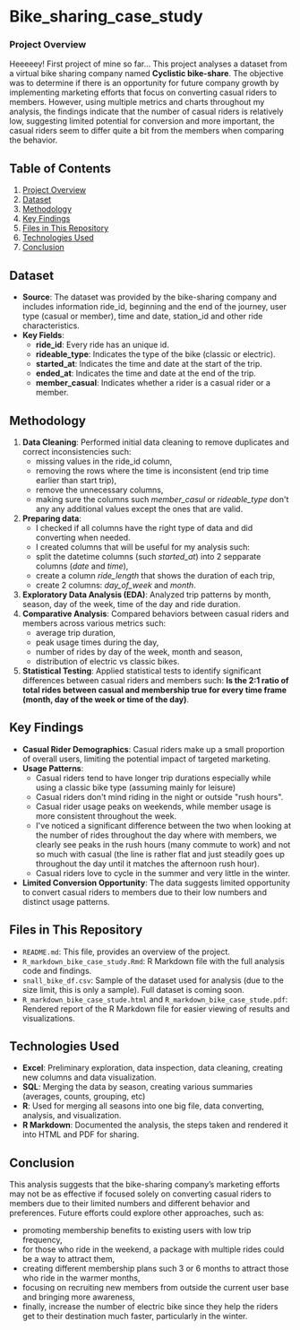 # Bike_sharing_case_study
### Project Overview
Heeeeey! First project of mine so far...
This project analyses a dataset from a virtual bike sharing company named **Cyclistic bike-share**.
The objective was to determine if there is an opportunity for future company growth by implementing marketing efforts that focus on converting casual riders to members. 
However, using multiple metrics and charts throughout my analysis, the findings indicate that the number of casual riders is relatively low, suggesting limited potential for conversion and more important, the casual riders seem to differ quite a bit from the members when comparing the behavior.
  
## Table of Contents
1. [Project Overview](#project-overview)
2. [Dataset](#dataset)
3. [Methodology](#methodology)
4. [Key Findings](#key-findings)
5. [Files in This Repository](#files-in-this-repository)
6. [Technologies Used](#technologies-used)
7. [Conclusion](#conclusion)
   
## Dataset
- **Source**: The dataset was provided by the bike-sharing company and includes information ride_id, beginning and the end of the journey, user type (casual or member), time and date, station_id and other ride characteristics.
- **Key Fields**:
  - **ride_id**: Every ride has an unique id.
  - **rideable_type**: Indicates the type of the bike (classic or electric).
  - **started_at**: Indicates the time and date at the start of the trip.
  - **ended_at**: Indicates the time and date at the end of the trip.
  - **member_casual**: Indicates whether a rider is a casual rider or a member.

## Methodology
1. **Data Cleaning**: Performed initial data cleaning to remove duplicates and correct inconsistencies such:
   - missing values in the ride_id column,
   - removing the rows where the time is inconsistent (end trip time earlier than start trip),
   - remove the unnecessary columns,
   - making sure the columns such *member_casul* or *rideable_type* don't any any additional values except the ones that are valid.
2. **Preparing data**:
   * I checked if all columns have the right type of data and did converting when needed.
   * I created columns that will be useful for my analysis such:
   - split the datetime columns (such *started_at*) into 2 sepparate columns (*date* and *time*),
   - create a column *ride_length* that shows the duration of each trip,
   - create 2 columns: *day_of_week* and *month*.    
3. **Exploratory Data Analysis (EDA)**: Analyzed trip patterns by month, season, day of the week, time of the day and ride duration.
4. **Comparative Analysis**: Compared behaviors between casual riders and members across various metrics such:
   - average trip duration,
   - peak usage times during the day,
   - number of rides by day of the week, month and season,
   - distribution of electric vs classic bikes.
6. **Statistical Testing**: Applied statistical tests to identify significant differences between casual riders and members such:
   **Is the 2:1 ratio of total rides between casual and membership true for every time frame (month, day of the week or time of the day)**.

## Key Findings
- **Casual Rider Demographics**: Casual riders make up a small proportion of overall users, limiting the potential impact of targeted marketing.
- **Usage Patterns**:
  - Casual riders tend to have longer trip durations especially while using a classic bike type (assuming mainly for leisure)
  - Casual riders don't mind riding in the night or outside "rush hours".
  - Casual rider usage peaks on weekends, while member usage is more consistent throughout the week.
  - I've noticed a significant difference between the two when looking at the number of rides throughout the day where with members, we clearly see peaks in the rush hours (many commute to work) and not so much with casual (the line is rather flat and just steadily goes up throughout the day until it matches the afternoon rush hour).
  - Casual riders love to cycle in the summer and very little in the winter.
- **Limited Conversion Opportunity**: The data suggests limited opportunity to convert casual riders to members due to their low numbers and distinct usage patterns.

## Files in This Repository
- `README.md`: This file, provides an overview of the project.
- `R_markdown_bike_case_study.Rmd`: R Markdown file with the full analysis code and findings.
- `snall_bike_df.csv`: Sample of the dataset used for analysis (due to the size limit, this is only a sample). Full dataset is coming soon.
- `R_markdown_bike_case_stude.html` and `R_markdown_bike_case_stude.pdf`: Rendered report of the R Markdown file for easier viewing of results and visualizations.

## Technologies Used
- **Excel**: Preliminary exploration, data inspection, data cleaning, creating new columns and data visualization.
- **SQL**: Merging the data by season, creating various summaries (averages, counts, grouping, etc)
- **R**: Used for merging all seasons into one big file, data converting, analysis, and visualization.
- **R Markdown**: Documented the analysis, the steps taken and rendered it into HTML and PDF for sharing.

## Conclusion
This analysis suggests that the bike-sharing company’s marketing efforts may not be as effective if focused solely on converting casual riders to members due to their limited numbers and different behavior and preferences. 
Future efforts could explore other approaches, such as:
- promoting membership benefits to existing users with low trip frequency,
- for those who ride in the weekend, a package with multiple rides could be a way to attract them,
- creating different membership plans such 3 or 6 months to attract those who ride in the warmer months,
- focusing on recruiting new members from outside the current user base and bringing more awareness,
- finally, increase the number of electric bike since they help the riders get to their destination much faster, particularly in the winter.


